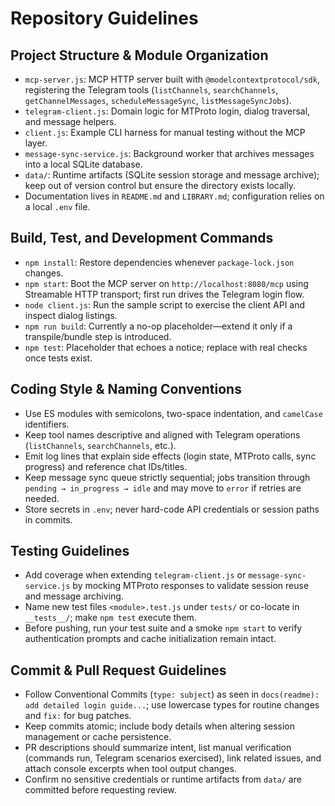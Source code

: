 # Repository Guidelines

## Project Structure & Module Organization
- `mcp-server.js`: MCP HTTP server built with `@modelcontextprotocol/sdk`, registering the Telegram tools (`listChannels`, `searchChannels`, `getChannelMessages`, `scheduleMessageSync`, `listMessageSyncJobs`).
- `telegram-client.js`: Domain logic for MTProto login, dialog traversal, and message helpers.
- `client.js`: Example CLI harness for manual testing without the MCP layer.
- `message-sync-service.js`: Background worker that archives messages into a local SQLite database.
- `data/`: Runtime artifacts (SQLite session storage and message archive); keep out of version control but ensure the directory exists locally.
- Documentation lives in `README.md` and `LIBRARY.md`; configuration relies on a local `.env` file.

## Build, Test, and Development Commands
- `npm install`: Restore dependencies whenever `package-lock.json` changes.
- `npm start`: Boot the MCP server on `http://localhost:8080/mcp` using Streamable HTTP transport; first run drives the Telegram login flow.
- `node client.js`: Run the sample script to exercise the client API and inspect dialog listings.
- `npm run build`: Currently a no-op placeholder—extend it only if a transpile/bundle step is introduced.
- `npm test`: Placeholder that echoes a notice; replace with real checks once tests exist.

## Coding Style & Naming Conventions
- Use ES modules with semicolons, two-space indentation, and `camelCase` identifiers.
- Keep tool names descriptive and aligned with Telegram operations (`listChannels`, `searchChannels`, etc.).
- Emit log lines that explain side effects (login state, MTProto calls, sync progress) and reference chat IDs/titles.
- Keep message sync queue strictly sequential; jobs transition through `pending → in_progress → idle` and may move to `error` if retries are needed.
- Store secrets in `.env`; never hard-code API credentials or session paths in commits.

## Testing Guidelines
- Add coverage when extending `telegram-client.js` or `message-sync-service.js` by mocking MTProto responses to validate session reuse and message archiving.
- Name new test files `<module>.test.js` under `tests/` or co-locate in `__tests__/`; make `npm test` execute them.
- Before pushing, run your test suite and a smoke `npm start` to verify authentication prompts and cache initialization remain intact.

## Commit & Pull Request Guidelines
- Follow Conventional Commits (`type: subject`) as seen in `docs(readme): add detailed login guide...`; use lowercase types for routine changes and `fix:` for bug patches.
- Keep commits atomic; include body details when altering session management or cache persistence.
- PR descriptions should summarize intent, list manual verification (commands run, Telegram scenarios exercised), link related issues, and attach console excerpts when tool output changes.
- Confirm no sensitive credentials or runtime artifacts from `data/` are committed before requesting review.
